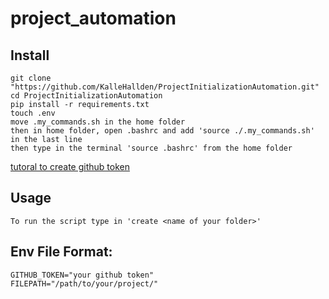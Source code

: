 # project_automation
## Install 
~~~
git clone "https://github.com/KalleHallden/ProjectInitializationAutomation.git"
cd ProjectInitializationAutomation
pip install -r requirements.txt
touch .env
move .my_commands.sh in the home folder
then in home folder, open .bashrc and add 'source ./.my_commands.sh' in the last line
then type in the terminal 'source .bashrc' from the home folder
~~~
[tutoral to create github token](https://docs.github.com/es/free-pro-team@latest/github/authenticating-to-github/creating-a-personal-access-token)
## Usage
~~~
To run the script type in 'create <name of your folder>'
~~~
## Env File Format:
~~~
GITHUB_TOKEN="your github token"
FILEPATH="/path/to/your/project/"
~~~
